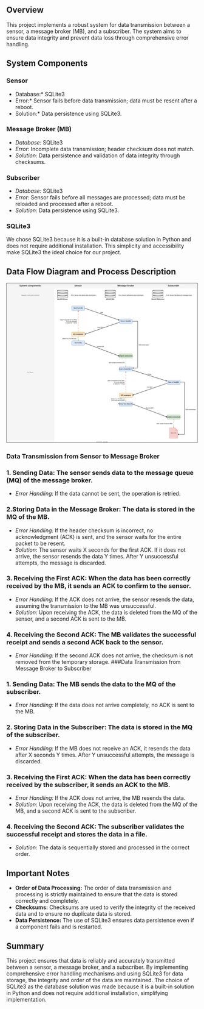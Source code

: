 ## Overview
This project implements a robust system for data transmission between a sensor, a message broker (MB), and a subscriber. The system aims to ensure data integrity and prevent data loss through comprehensive error handling.
## System Components
### Sensor
-	Database:* SQLite3
-	Error:* Sensor fails before data transmission; data must be resent after a reboot.
-	Solution:* Data persistence using SQLite3.
### Message Broker (MB)
-	*Database:* SQLite3
-	*Error:* Incomplete data transmission; header checksum does not match.
-	*Solution:* Data persistence and validation of data integrity through checksums.
### Subscriber
-	*Database:* SQLite3
-	*Error:* Sensor fails before all messages are processed; data must be reloaded and processed after a reboot.
-	*Solution:* Data persistence using SQLite3.
### SQLite3
We chose SQLite3 because it is a built-in database solution in Python and does not require additional installation. This simplicity and accessibility make SQLite3 the ideal choice for our project.

## Data Flow Diagram and Process Description

![Data Flow Diagram](pictures/Application_schema.svg)

### Data Transmission from Sensor to Message Broker
### 1. Sending Data: The sensor sends data to the message queue (MQ) of the message broker.
-	*Error Handling:* If the data cannot be sent, the operation is retried.
### 2.Storing Data in the Message Broker: The data is stored in the MQ of the MB.
-	*Error Handling:* If the header checksum is incorrect, no acknowledgment (ACK) is sent, and the sensor waits for the entire packet to be resent.
-	*Solution:* The sensor waits X seconds for the first ACK. If it does not arrive, the sensor resends the data Y times. After Y unsuccessful attempts, the message is discarded.
### 3. Receiving the First ACK: When the data has been correctly received by the MB, it sends an ACK to confirm to the sensor.
-	*Error Handling:* If the ACK does not arrive, the sensor resends the data, assuming the transmission to the MB was unsuccessful.
-	*Solution:* Upon receiving the ACK, the data is deleted from the MQ of the sensor, and a second ACK is sent to the MB.
### 4. Receiving the Second ACK: The MB validates the successful receipt and sends a second ACK back to the sensor.
-	*Error Handling:* If the second ACK does not arrive, the checksum is not removed from the temporary storage.
###Data Transmission from Message Broker to Subscriber
### 1. Sending Data: The MB sends the data to the MQ of the subscriber.
-	*Error Handling:* If the data does not arrive completely, no ACK is sent to the MB.
### 2. Storing Data in the Subscriber: The data is stored in the MQ of the subscriber.
-	*Error Handling:* If the MB does not receive an ACK, it resends the data after X seconds Y times. After Y unsuccessful attempts, the message is discarded.
### 3. Receiving the First ACK: When the data has been correctly received by the subscriber, it sends an ACK to the MB.
-	*Error Handling:* If the ACK does not arrive, the MB resends the data.
-	*Solution:* Upon receiving the ACK, the data is deleted from the MQ of the MB, and a second ACK is sent to the subscriber.
### 4. Receiving the Second ACK: The subscriber validates the successful receipt and stores the data in a file.
-	*Solution:* The data is sequentially stored and processed in the correct order.
## Important Notes
-	**Order of Data Processing:** The order of data transmission and processing is strictly maintained to ensure that the data is stored correctly and completely.
-	**Checksums:** Checksums are used to verify the integrity of the received data and to ensure no duplicate data is stored.
-	**Data Persistence:** The use of SQLite3 ensures data persistence even if a component fails and is restarted.
## Summary 
This project ensures that data is reliably and accurately transmitted between a sensor, a message broker, and a subscriber. By implementing comprehensive error handling mechanisms and using SQLite3 for data storage, the integrity and order of the data are maintained. The choice of SQLite3 as the database solution was made because it is a built-in solution in Python and does not require additional installation, simplifying implementation.

